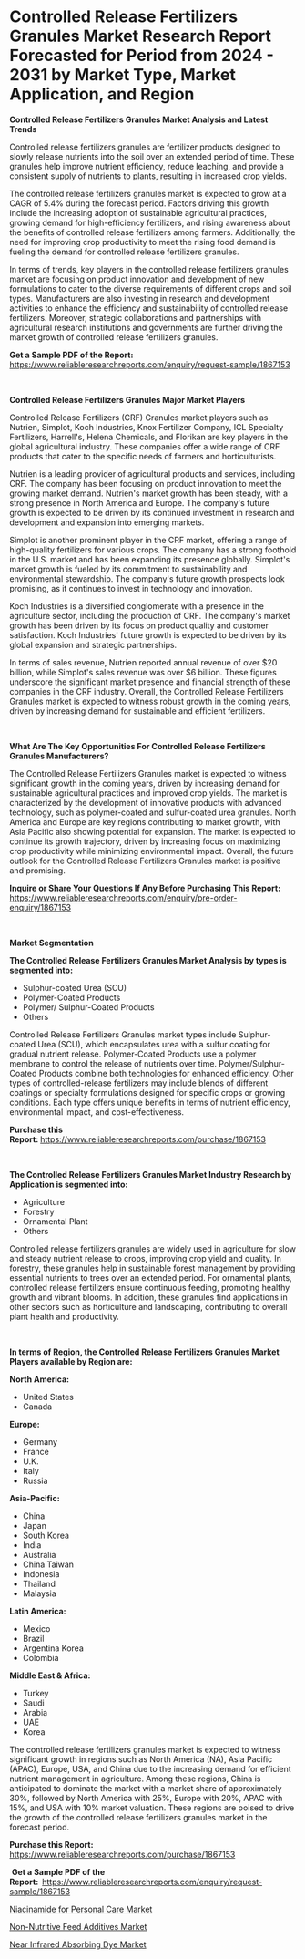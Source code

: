 <p><h1>Controlled Release Fertilizers Granules Market Research Report Forecasted for Period from 2024 -  2031 by Market Type, Market Application, and Region</h1></p><p><strong>Controlled Release Fertilizers Granules Market Analysis and Latest Trends</strong></p>
<p><p>Controlled release fertilizers granules are fertilizer products designed to slowly release nutrients into the soil over an extended period of time. These granules help improve nutrient efficiency, reduce leaching, and provide a consistent supply of nutrients to plants, resulting in increased crop yields.</p><p>The controlled release fertilizers granules market is expected to grow at a CAGR of 5.4% during the forecast period. Factors driving this growth include the increasing adoption of sustainable agricultural practices, growing demand for high-efficiency fertilizers, and rising awareness about the benefits of controlled release fertilizers among farmers. Additionally, the need for improving crop productivity to meet the rising food demand is fueling the demand for controlled release fertilizers granules.</p><p>In terms of trends, key players in the controlled release fertilizers granules market are focusing on product innovation and development of new formulations to cater to the diverse requirements of different crops and soil types. Manufacturers are also investing in research and development activities to enhance the efficiency and sustainability of controlled release fertilizers. Moreover, strategic collaborations and partnerships with agricultural research institutions and governments are further driving the market growth of controlled release fertilizers granules.</p></p>
<p><strong>Get a Sample PDF of the Report:&nbsp;</strong> <a href="https://www.reliableresearchreports.com/enquiry/request-sample/1867153">https://www.reliableresearchreports.com/enquiry/request-sample/1867153</a></p>
<p>&nbsp;</p>
<p><strong>Controlled Release Fertilizers Granules Major Market Players</strong></p>
<p><p>Controlled Release Fertilizers (CRF) Granules market players such as Nutrien, Simplot, Koch Industries, Knox Fertilizer Company, ICL Specialty Fertilizers, Harrell's, Helena Chemicals, and Florikan are key players in the global agricultural industry. These companies offer a wide range of CRF products that cater to the specific needs of farmers and horticulturists.</p><p>Nutrien is a leading provider of agricultural products and services, including CRF. The company has been focusing on product innovation to meet the growing market demand. Nutrien's market growth has been steady, with a strong presence in North America and Europe. The company's future growth is expected to be driven by its continued investment in research and development and expansion into emerging markets.</p><p>Simplot is another prominent player in the CRF market, offering a range of high-quality fertilizers for various crops. The company has a strong foothold in the U.S. market and has been expanding its presence globally. Simplot's market growth is fueled by its commitment to sustainability and environmental stewardship. The company's future growth prospects look promising, as it continues to invest in technology and innovation.</p><p>Koch Industries is a diversified conglomerate with a presence in the agriculture sector, including the production of CRF. The company's market growth has been driven by its focus on product quality and customer satisfaction. Koch Industries' future growth is expected to be driven by its global expansion and strategic partnerships.</p><p>In terms of sales revenue, Nutrien reported annual revenue of over $20 billion, while Simplot's sales revenue was over $6 billion. These figures underscore the significant market presence and financial strength of these companies in the CRF industry. Overall, the Controlled Release Fertilizers Granules market is expected to witness robust growth in the coming years, driven by increasing demand for sustainable and efficient fertilizers.</p></p>
<p>&nbsp;</p>
<p><strong>What Are The Key Opportunities For Controlled Release Fertilizers Granules Manufacturers?</strong></p>
<p><p>The Controlled Release Fertilizers Granules market is expected to witness significant growth in the coming years, driven by increasing demand for sustainable agricultural practices and improved crop yields. The market is characterized by the development of innovative products with advanced technology, such as polymer-coated and sulfur-coated urea granules. North America and Europe are key regions contributing to market growth, with Asia Pacific also showing potential for expansion. The market is expected to continue its growth trajectory, driven by increasing focus on maximizing crop productivity while minimizing environmental impact. Overall, the future outlook for the Controlled Release Fertilizers Granules market is positive and promising.</p></p>
<p><strong>Inquire or Share Your Questions If Any Before Purchasing This Report:</strong> <a href="https://www.reliableresearchreports.com/enquiry/pre-order-enquiry/1867153">https://www.reliableresearchreports.com/enquiry/pre-order-enquiry/1867153</a></p>
<p>&nbsp;</p>
<p><strong>Market Segmentation</strong></p>
<p><strong>The Controlled Release Fertilizers Granules Market Analysis by types is segmented into:</strong></p>
<p><ul><li>Sulphur-coated Urea (SCU)</li><li>Polymer-Coated Products</li><li>Polymer/ Sulphur-Coated Products</li><li>Others</li></ul></p>
<p><p>Controlled Release Fertilizers Granules market types include Sulphur-coated Urea (SCU), which encapsulates urea with a sulfur coating for gradual nutrient release. Polymer-Coated Products use a polymer membrane to control the release of nutrients over time. Polymer/Sulphur-Coated Products combine both technologies for enhanced efficiency. Other types of controlled-release fertilizers may include blends of different coatings or specialty formulations designed for specific crops or growing conditions. Each type offers unique benefits in terms of nutrient efficiency, environmental impact, and cost-effectiveness.</p></p>
<p><strong>Purchase this Report:&nbsp;</strong><a href="https://www.reliableresearchreports.com/purchase/1867153">https://www.reliableresearchreports.com/purchase/1867153</a></p>
<p>&nbsp;</p>
<p><strong>The Controlled Release Fertilizers Granules Market Industry Research by Application is segmented into:</strong></p>
<p><ul><li>Agriculture</li><li>Forestry</li><li>Ornamental Plant</li><li>Others</li></ul></p>
<p><p>Controlled release fertilizers granules are widely used in agriculture for slow and steady nutrient release to crops, improving crop yield and quality. In forestry, these granules help in sustainable forest management by providing essential nutrients to trees over an extended period. For ornamental plants, controlled release fertilizers ensure continuous feeding, promoting healthy growth and vibrant blooms. In addition, these granules find applications in other sectors such as horticulture and landscaping, contributing to overall plant health and productivity.</p></p>
<p>&nbsp;</p>
<p><strong>In terms of Region, the Controlled Release Fertilizers Granules Market Players available by Region are:</strong></p>
<p>
    <p> <strong> North America: </strong>
        <ul>
            <li>United States</li>
            <li>Canada</li>
        </ul>
        </p> 
    <p> <strong> Europe: </strong>
        <ul>
            <li>Germany</li>
            <li>France</li>
            <li>U.K.</li>
            <li>Italy</li>
            <li>Russia</li>
        </ul>
        </p> 
    <p> <strong> Asia-Pacific: </strong>
        <ul>
            <li>China</li>
            <li>Japan</li>
            <li>South Korea</li>
            <li>India</li>
            <li>Australia</li>
            <li>China Taiwan</li>
            <li>Indonesia</li>
            <li>Thailand</li>
            <li>Malaysia</li>
        </ul>
        </p> 
    <p> <strong> Latin America: </strong>
        <ul>
            <li>Mexico</li>
            <li>Brazil</li>
            <li>Argentina Korea</li>
            <li>Colombia</li>
        </ul>
        </p> 
    <p> <strong> Middle East & Africa: </strong>
        <ul>
            <li>Turkey</li>
            <li>Saudi</li>
            <li>Arabia</li>
            <li>UAE</li>
            <li>Korea</li>
        </ul>
    </p>
    </p>
<p><p>The controlled release fertilizers granules market is expected to witness significant growth in regions such as North America (NA), Asia Pacific (APAC), Europe, USA, and China due to the increasing demand for efficient nutrient management in agriculture. Among these regions, China is anticipated to dominate the market with a market share of approximately 30%, followed by North America with 25%, Europe with 20%, APAC with 15%, and USA with 10% market valuation. These regions are poised to drive the growth of the controlled release fertilizers granules market in the forecast period.</p></p>
<p><strong>Purchase this Report: </strong><a href="https://www.reliableresearchreports.com/purchase/1867153">https://www.reliableresearchreports.com/purchase/1867153</a></p>
<p>&nbsp;<strong>Get a Sample PDF of the Report:&nbsp;&nbsp;</strong><a href="https://www.reliableresearchreports.com/enquiry/request-sample/1867153">https://www.reliableresearchreports.com/enquiry/request-sample/1867153</a></p>
<p><strong></strong></p>
<p><p><a href="https://view.publitas.com/reportprime-1/niacinamide-for-personal-care-market-size-share-trends-analysis-report-by-application-regional-outlook-competitive-strategies-and-segment-forecasts-2024-2031/">Niacinamide for Personal Care Market</a></p><p><a href="https://github.com/singletonthaxterkelliehr2df/Market-Research-Report-List-1/blob/main/non-nutritive-feed-additives-market.md">Non-Nutritive Feed Additives Market</a></p><p><a href="https://view.publitas.com/reportprime-1/near-infrared-absorbing-dye-market-offer-valuable-insights-into-market-size-market-share-market-trends-and-projections-spanning-from-2024-to-2031/">Near Infrared Absorbing Dye Market</a></p></p>